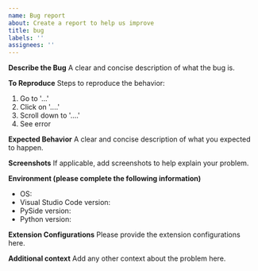 ```yaml
---
name: Bug report
about: Create a report to help us improve
title: bug
labels: ''
assignees: ''
---
```


**Describe the Bug** A clear and concise description of what the bug is.

**To Reproduce** Steps to reproduce the behavior:

1. Go to '...'
2. Click on '....'
3. Scroll down to '....'
4. See error

**Expected Behavior** A clear and concise description of what you expected to
happen.

**Screenshots** If applicable, add screenshots to help explain your problem.

**Environment (please complete the following information)**

- OS:
- Visual Studio Code version:
- PySide version:
- Python version:

**Extension Configurations** Please provide the extension configurations here.

**Additional context** Add any other context about the problem here.

